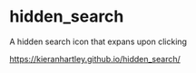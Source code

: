 # hidden_search
A hidden search icon that expans upon clicking

https://kieranhartley.github.io/hidden_search/

